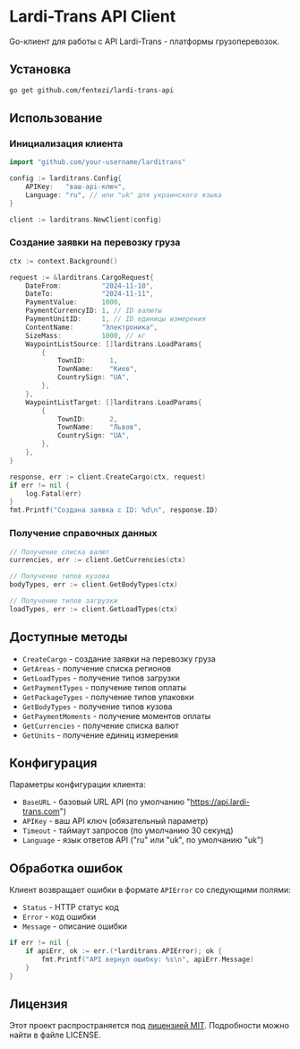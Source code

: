 # Lardi-Trans API Client

Go-клиент для работы с API Lardi-Trans - платформы грузоперевозок.

## Установка

```bash
go get github.com/fentezi/lardi-trans-api
```

## Использование

### Инициализация клиента

```go
import "github.com/your-username/larditrans"

config := larditrans.Config{
    APIKey:   "ваш-api-ключ",
    Language: "ru", // или "uk" для украинского языка
}

client := larditrans.NewClient(config)
```

### Создание заявки на перевозку груза

```go
ctx := context.Background()

request := &larditrans.CargoRequest{
    DateFrom:          "2024-11-10",
    DateTo:            "2024-11-11",
    PaymentValue:      1000,
    PaymentCurrencyID: 1, // ID валюты
    PaymentUnitID:     1, // ID единицы измерения
    ContentName:       "Электроника",
    SizeMass:          1000, // кг
    WaypointListSource: []larditrans.LoadParams{
        {
            TownID:      1,
            TownName:    "Киев",
            CountrySign: "UA",
        },
    },
    WaypointListTarget: []larditrans.LoadParams{
        {
            TownID:      2,
            TownName:    "Львов",
            CountrySign: "UA",
        },
    },
}

response, err := client.CreateCargo(ctx, request)
if err != nil {
    log.Fatal(err)
}
fmt.Printf("Создана заявка с ID: %d\n", response.ID)
```

### Получение справочных данных

```go
// Получение списка валют
currencies, err := client.GetCurrencies(ctx)

// Получение типов кузова
bodyTypes, err := client.GetBodyTypes(ctx)

// Получение типов загрузки
loadTypes, err := client.GetLoadTypes(ctx)
```

## Доступные методы

- `CreateCargo` - создание заявки на перевозку груза
- `GetAreas` - получение списка регионов
- `GetLoadTypes` - получение типов загрузки
- `GetPaymentTypes` - получение типов оплаты
- `GetPackageTypes` - получение типов упаковки
- `GetBodyTypes` - получение типов кузова
- `GetPaymentMoments` - получение моментов оплаты
- `GetCurrencies` - получение списка валют
- `GetUnits` - получение единиц измерения

## Конфигурация

Параметры конфигурации клиента:

- `BaseURL` - базовый URL API (по умолчанию "https://api.lardi-trans.com")
- `APIKey` - ваш API ключ (обязательный параметр)
- `Timeout` - таймаут запросов (по умолчанию 30 секунд)
- `Language` - язык ответов API ("ru" или "uk", по умолчанию "uk")

## Обработка ошибок

Клиент возвращает ошибки в формате `APIError` со следующими полями:
- `Status` - HTTP статус код
- `Error` - код ошибки
- `Message` - описание ошибки

```go
if err != nil {
    if apiErr, ok := err.(*larditrans.APIError); ok {
        fmt.Printf("API вернул ошибку: %s\n", apiErr.Message)
    }
}
```

## Лицензия

Этот проект распространяется под [лицензией MIT](./LICENSE). Подробности можно найти в файле LICENSE.
